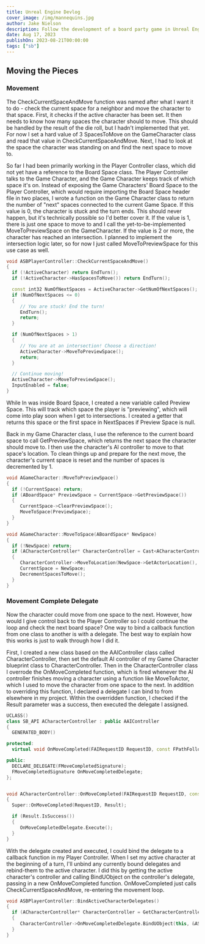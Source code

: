 ```yaml
---
title: Unreal Engine Devlog
cover_image: /img/mannequins.jpg
author: Jake Nielson
description: Follow the development of a board party game in Unreal Engine 5.
date: Aug 17, 2023
publishOn: 2023-08-21T00:00:00
tags: ["sb"]
---
```

## Moving the Pieces

### Movement

The CheckCurrentSpaceAndMove function was named after what I want it to do - check the current space for a neighbor and move the character to that space. First, it checks if the active character has been set. It then needs to know how many spaces the character should to move. This should be handled by the result of the die roll, but I hadn't implemented that yet. For now I set a hard value of 3 SpacesToMove on the GameCharacter class and read that value in CheckCurrentSpaceAndMove. Next, I had to look at the space the character was standing on and find the next space to move to.

So far I had been primarily working in the Player Controller class, which did not yet have a reference to the Board Space class. The Player Controller talks to the Game Character, and the Game Character keeps track of which space it's on. Instead of exposing the Game Characters' Board Space to the Player Controller, which would require importing the Board Space header file in two places, I wrote a function on the Game Character class to return the number of "next" spaces connected to the current Game Space. If this value is 0, the character is stuck and the turn ends. This should never happen, but it's technically possible so I'd better cover it. If the value is 1, there is just one space to move to and I call the yet-to-be-implemented MoveToPreviewSpace on the GameCharacter. If the value is 2 or more, the character has reached an intersection. I planned to implement the intersection logic later, so for now I just called MoveToPreviewSpace for this use case as well.

```cpp
void ASBPlayerController::CheckCurrentSpaceAndMove()
{
  if (!ActiveCharacter) return EndTurn();
  if (!ActiveCharacter->HasSpacesToMove()) return EndTurn();

  const int32 NumOfNextSpaces = ActiveCharacter->GetNumOfNextSpaces();
  if (NumOfNextSpaces <= 0)
  {
     // You are stuck! End the turn!
     EndTurn();
     return;
  }

  if (NumOfNextSpaces > 1)
  {
     // You are at an intersection! Choose a direction!
     ActiveCharacter->MoveToPreviewSpace();
     return;
  }

  // Continue moving!
  ActiveCharacter->MoveToPreviewSpace();
  InputEnabled = false;
}
```

While In was inside Board Space, I created a new variable called Preview Space. This will track which space the player is "previewing", which will come into play soon when I get to intersections. I created a getter that returns this space or the first space in NextSpaces if Preview Space is null.

Back in my Game Character class, I use the reference to the current board space to call GetPreviewSpace, which returns the next space the character should move to. I then use the character's AI controller to move to that space's location. To clean things up and prepare for the next move, the character's current space is reset and the number of spaces is decremented by 1.

```cpp
void AGameCharacter::MoveToPreviewSpace()
{
  if (!CurrentSpace) return;
  if (ABoardSpace* PreviewSpace = CurrentSpace->GetPreviewSpace())
  {
     CurrentSpace->ClearPreviewSpace();
     MoveToSpace(PreviewSpace);
  }
}

void AGameCharacter::MoveToSpace(ABoardSpace* NewSpace)
{
  if (!NewSpace) return;
  if (ACharacterController* CharacterController = Cast<ACharacterController>(GetController()))
  {
     CharacterController->MoveToLocation(NewSpace->GetActorLocation(), -1, false);
     CurrentSpace = NewSpace;
     DecrementSpacesToMove();
  }
}
```

### Movement Complete Delegate

Now the character could move from one space to the next. However, how would I give control back to the Player Controller so I could continue the loop and check the next board space? One way to bind a callback function from one class to another is with a delegate. The best way to explain how this works is just to walk through how I did it.

First, I created a new class based on the AAIController class called CharacterController, then set the default AI controller of my Game Character blueprint class to CharacterController. Then in the CharacterController class I overrode the OnMoveCompleted function, which is fired whenever the AI controller finishes moving a character using a function like MoveToActor, which I used to move the character from one space to the next. In addition to overriding this function, I declared a delegate I can bind to from elsewhere in my project. Within the overridden function, I checked if the Result parameter was a success, then executed the delegate I assigned.

```cpp
UCLASS()
class SB_API ACharacterController : public AAIController
{
  GENERATED_BODY()

protected:
  virtual void OnMoveCompleted(FAIRequestID RequestID, const FPathFollowingResult& Result) override;

public:
  DECLARE_DELEGATE(FMoveCompletedSignature);
  FMoveCompletedSignature OnMoveCompletedDelegate;
};


void ACharacterController::OnMoveCompleted(FAIRequestID RequestID, const FPathFollowingResult& Result)
{
  Super::OnMoveCompleted(RequestID, Result);

  if (Result.IsSuccess())
  {
     OnMoveCompletedDelegate.Execute();
  }
}
```

With the delegate created and executed, I could bind the delegate to a callback function in my Player Controller. When I set my active character at the beginning of a turn, I'll unbind any currently bound delegates and rebind-them to the active character. I did this by getting the active character's controller and calling BindUObject on the controller's delegate, passing in a new OnMoveCompleted function. OnMoveCompleted just calls CheckCurrentSpaceAndMove, re-entering the movement loop.

```cpp
void ASBPlayerController::BindActiveCharacterDelegates()
{
  if (ACharacterController* CharacterController = GetCharacterController())
  {
     CharacterController->OnMoveCompletedDelegate.BindUObject(this, &ASBPlayerController::OnMoveCompleted);
  }
}
```